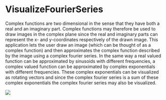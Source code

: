 # VisualizeFourierSeries

Complex functions are two dimensional in the sense that they have both a real and an imaginary part. Complex functions may therefore be used to draw images in the complex plane since the real and imaginary parts can represent the x- and y-coordinates respectively of the drawn image. This application lets the user draw an image (which can be thought of as a complex function) and then approximates the complex function described by the image using a complex fourier series. In the same way a real valued function can be approximated by sinusoids with different frequencies, a complex valued function can be approximated by complex exponentials with different frequencies. These complex exponentials can be visualized as rotating vectors and since the complex fourier series is a sum of these complex exponentials the complex fourier series may also be visualized.

![](demoWithCircles.gif)
